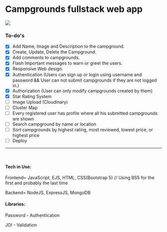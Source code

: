 # Campgrounds fullstack web app
![](https://github.com/Kochipek/fullstack-campgrounds-app/blob/master/preview.gif)
<h3> To-do's  </h3> 

- [X] Add Name, Image and Description to the campground.
- [X] Create, Update, Delete the Campground.
- [X] Add comments to campgrounds.
- [X] Flash Important messages to warn or greet the users. 
- [X] Responsive Web design.
- [X] Authentication (Users can sign up or login using username and password && User can not submit campgrounds if they are not logged in.)
- [X] Authorization
      (User can only modify campgrounds created by them)
- [X] Star Rating System
- [ ] Image Upload (Cloudinary)
- [ ] Cluster Map
- [ ] Every registered user has profile where all his submitted campgrounds are shown
- [ ] Search campground by name or location
- [ ] Sort campgrounds by highest rating, most reviewed, lowest price, or highest price
- [ ] Deploy

<hr>
<br>
<h4> Tech in Use: </h4> 

Frontend= JavaScript, EJS, HTML, CSS(Bootstrap 5) // Using BS5 for the first and probably the last time

Backend= NodeJS, ExpressJS, MongoDB

<h4> Libraries: </h4> 

Password -  Authentication

JOI -  Validation

